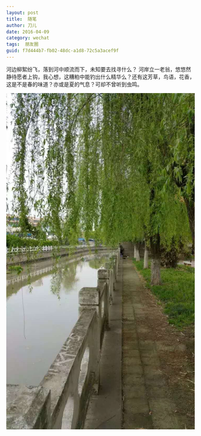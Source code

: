 ```yaml
---
layout: post
title:  随笔
author:	刀儿
date: 2016-04-09
category: wechat
tags:  朋友圈
guid: f7d444b7-fb02-48dc-a1d8-72c5a3acef9f
---
```


河边柳絮纷飞，落到河中顺流而下，未知要去找寻什么？
河岸立一老翁，悠悠然静待愿者上钩，我心想，这糟粕中能钓出什么精华么？还有这芳草，鸟语，花香，这是不是春的味道？亦或是夏的气息？可却不曾听到虫鸣。

![](/assets/i/sui_bi/1.jpg)